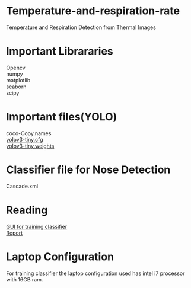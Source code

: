 # Temperature-and-respiration-rate
Temperature and Respiration Detection from Thermal Images
# Important Librararies 
Opencv<br />
numpy<br />
matplotlib<br />
seaborn<br />
scipy<br />
# Important files(YOLO)
coco-Copy.names<br />
[yolov3-tiny.cfg](https://github.com/pjreddie/darknet/blob/master/cfg/yolov3-tiny.cfg)<br />
[yolov3-tiny.weights](https://pjreddie.com/darknet/yolo/)<br />
# Classifier file for Nose Detection
Cascade.xml
# Reading
[GUI for training classifier](https://amin-ahmadi.com/cascade-trainer-gui/)<br/>
[Report](https://docs.google.com/document/d/1URJrFHAWdw8JKy27v4zKAIhQKhx3uH3k/edit?usp=sharing&ouid=111435153361291833878&rtpof=true&sd=true)<br/>
# Laptop Configuration
For training classifier the laptop configuration used has intel i7 processor with 16GB ram.
